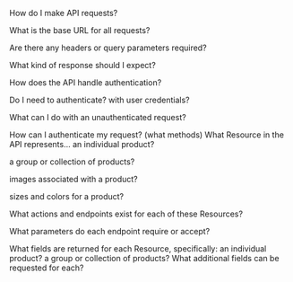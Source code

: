 How do I make API requests?

What is the base URL for all requests?

Are there any headers or query parameters required?

What kind of response should I expect?

How does the API handle authentication?

Do I need to authenticate? with user credentials?

What can I do with an unauthenticated request?

How can I authenticate my request? (what methods)
What Resource in the API represents...
an individual product?

a group or collection of products?

images associated with a product?

sizes and colors for a product?

What actions and endpoints exist for each of these Resources?

What parameters do each endpoint require or accept?

What fields are returned for each Resource, specifically:
an individual product?
a group or collection of products?
What additional fields can be requested for each?
